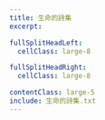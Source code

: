 ```yaml
---
title: 生命的詩集
excerpt:

fullSplitHeadLeft:
  cellClass: large-8

fullSplitHeadRight:
  cellClass: large-8

contentClass: large-5
include: 生命的詩集.txt
---
```

